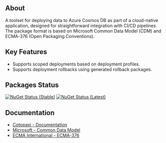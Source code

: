 ## About

A toolset for deploying data to Azure Cosmos DB as part of a cloud-native application, designed for straightforward integration with CI/CD pipelines. The package format is based on Microsoft Common Data Model (CDM) and ECMA-376 (Open Packaging Conventions).

## Key Features

- Supports scoped deployments based on deployment profiles.
- Supports deployment rollbacks using generated rollback packages.

## Packages Status

[![NuGet Status (Stable)](https://img.shields.io/nuget/v/cotopaxi.svg?label=nuget%3A%20stable&style=flat-square)](https://www.nuget.org/packages/cotopaxi)
[![NuGet Status (Latest)](https://img.shields.io/nuget/vpre/cotopaxi.svg?label=nuget%3A%20latest&style=flat-square)](https://www.nuget.org/packages/cotopaxi/absoluteLatest)

## Documentation

- [Cotopaxi - Documentation](https://alexanderkozlenko.github.io/cotopaxi)
- [Microsoft - Common Data Model](https://learn.microsoft.com/en-us/common-data-model)
- [ECMA International - ECMA-376](https://ecma-international.org/publications-and-standards/standards/ecma-376)
